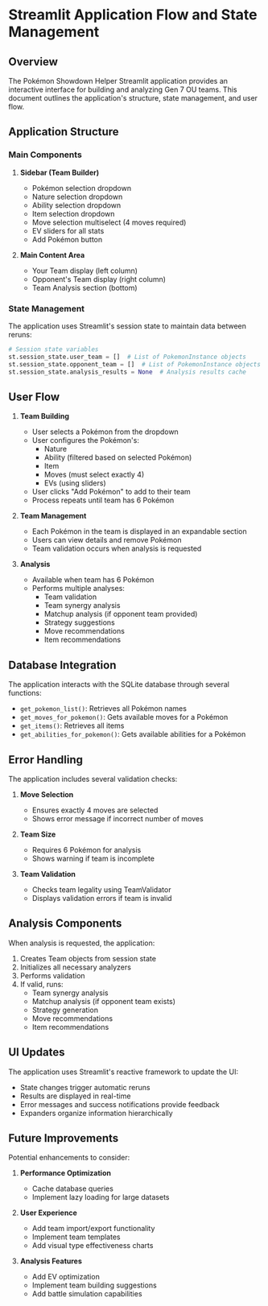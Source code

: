 # Streamlit Application Flow and State Management

## Overview

The Pokémon Showdown Helper Streamlit application provides an interactive interface for building and analyzing Gen 7 OU teams. This document outlines the application's structure, state management, and user flow.

## Application Structure

### Main Components

1. **Sidebar (Team Builder)**
   - Pokémon selection dropdown
   - Nature selection dropdown
   - Ability selection dropdown
   - Item selection dropdown
   - Move selection multiselect (4 moves required)
   - EV sliders for all stats
   - Add Pokémon button

2. **Main Content Area**
   - Your Team display (left column)
   - Opponent's Team display (right column)
   - Team Analysis section (bottom)

### State Management

The application uses Streamlit's session state to maintain data between reruns:

```python
# Session state variables
st.session_state.user_team = []  # List of PokemonInstance objects
st.session_state.opponent_team = []  # List of PokemonInstance objects
st.session_state.analysis_results = None  # Analysis results cache
```

## User Flow

1. **Team Building**
   - User selects a Pokémon from the dropdown
   - User configures the Pokémon's:
     - Nature
     - Ability (filtered based on selected Pokémon)
     - Item
     - Moves (must select exactly 4)
     - EVs (using sliders)
   - User clicks "Add Pokémon" to add to their team
   - Process repeats until team has 6 Pokémon

2. **Team Management**
   - Each Pokémon in the team is displayed in an expandable section
   - Users can view details and remove Pokémon
   - Team validation occurs when analysis is requested

3. **Analysis**
   - Available when team has 6 Pokémon
   - Performs multiple analyses:
     - Team validation
     - Team synergy analysis
     - Matchup analysis (if opponent team provided)
     - Strategy suggestions
     - Move recommendations
     - Item recommendations

## Database Integration

The application interacts with the SQLite database through several functions:

- `get_pokemon_list()`: Retrieves all Pokémon names
- `get_moves_for_pokemon()`: Gets available moves for a Pokémon
- `get_items()`: Retrieves all items
- `get_abilities_for_pokemon()`: Gets available abilities for a Pokémon

## Error Handling

The application includes several validation checks:

1. **Move Selection**
   - Ensures exactly 4 moves are selected
   - Shows error message if incorrect number of moves

2. **Team Size**
   - Requires 6 Pokémon for analysis
   - Shows warning if team is incomplete

3. **Team Validation**
   - Checks team legality using TeamValidator
   - Displays validation errors if team is invalid

## Analysis Components

When analysis is requested, the application:

1. Creates Team objects from session state
2. Initializes all necessary analyzers
3. Performs validation
4. If valid, runs:
   - Team synergy analysis
   - Matchup analysis (if opponent team exists)
   - Strategy generation
   - Move recommendations
   - Item recommendations

## UI Updates

The application uses Streamlit's reactive framework to update the UI:

- State changes trigger automatic reruns
- Results are displayed in real-time
- Error messages and success notifications provide feedback
- Expanders organize information hierarchically

## Future Improvements

Potential enhancements to consider:

1. **Performance Optimization**
   - Cache database queries
   - Implement lazy loading for large datasets

2. **User Experience**
   - Add team import/export functionality
   - Implement team templates
   - Add visual type effectiveness charts

3. **Analysis Features**
   - Add EV optimization
   - Implement team building suggestions
   - Add battle simulation capabilities 